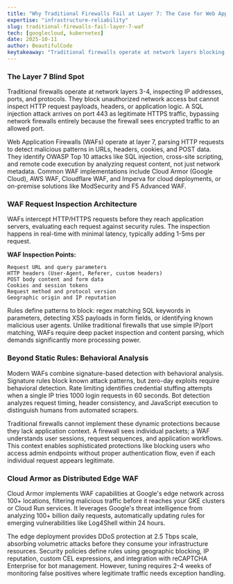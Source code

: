 ```yaml
---
title: "Why Traditional Firewalls Fail at Layer 7: The Case for Web Application Firewalls"
expertise: "infrastructure-reliability"
slug: traditional-firewalls-fail-layer-7-waf
tech: [googlecloud, kubernetes]
date: 2025-10-11
author: BeautifulCode
keytakeaway: "Traditional firewalls operate at network layers blocking IP/port combinations, while WAFs inspect layer 7 HTTP content to detect application attacks like SQL injection and XSS, with modern implementations like Cloud Armor adding behavioral analysis and distributed edge filtering at massive scale."
---
```


### The Layer 7 Blind Spot

Traditional firewalls operate at network layers 3-4, inspecting IP addresses, ports, and protocols. They block unauthorized network access but cannot inspect HTTP request payloads, headers, or application logic. A SQL injection attack arrives on port 443 as legitimate HTTPS traffic, bypassing network firewalls entirely because the firewall sees encrypted traffic to an allowed port.

Web Application Firewalls (WAFs) operate at layer 7, parsing HTTP requests to detect malicious patterns in URLs, headers, cookies, and POST data. They identify OWASP Top 10 attacks like SQL injection, cross-site scripting, and remote code execution by analyzing request content, not just network metadata. Common WAF implementations include Cloud Armor (Google Cloud), AWS WAF, Cloudflare WAF, and Imperva for cloud deployments, or on-premise solutions like ModSecurity and F5 Advanced WAF.

### WAF Request Inspection Architecture

WAFs intercept HTTP/HTTPS requests before they reach application servers, evaluating each request against security rules. The inspection happens in real-time with minimal latency, typically adding 1-5ms per request.

**WAF Inspection Points:**

```text
Request URL and query parameters
HTTP headers (User-Agent, Referer, custom headers)
POST body content and form data
Cookies and session tokens
Request method and protocol version
Geographic origin and IP reputation
```

Rules define patterns to block: regex matching SQL keywords in parameters, detecting XSS payloads in form fields, or identifying known malicious user agents. Unlike traditional firewalls that use simple IP/port matching, WAFs require deep packet inspection and content parsing, which demands significantly more processing power.

### Beyond Static Rules: Behavioral Analysis

Modern WAFs combine signature-based detection with behavioral analysis. Signature rules block known attack patterns, but zero-day exploits require behavioral detection. Rate limiting identifies credential stuffing attempts when a single IP tries 1000 login requests in 60 seconds. Bot detection analyzes request timing, header consistency, and JavaScript execution to distinguish humans from automated scrapers.

Traditional firewalls cannot implement these dynamic protections because they lack application context. A firewall sees individual packets; a WAF understands user sessions, request sequences, and application workflows. This context enables sophisticated protections like blocking users who access admin endpoints without proper authentication flow, even if each individual request appears legitimate.

### Cloud Armor as Distributed Edge WAF

Cloud Armor implements WAF capabilities at Google's edge network across 100+ locations, filtering malicious traffic before it reaches your GKE clusters or Cloud Run services. It leverages Google's threat intelligence from analyzing 100+ billion daily requests, automatically updating rules for emerging vulnerabilities like Log4Shell within 24 hours.

The edge deployment provides DDoS protection at 2.5 Tbps scale, absorbing volumetric attacks before they consume your infrastructure resources. Security policies define rules using geographic blocking, IP reputation, custom CEL expressions, and integration with reCAPTCHA Enterprise for bot management. However, tuning requires 2-4 weeks of monitoring false positives where legitimate traffic needs exception handling.
